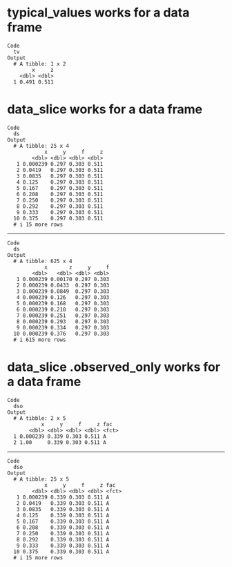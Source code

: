 # typical_values works for a data frame

    Code
      tv
    Output
      # A tibble: 1 x 2
            x     z
        <dbl> <dbl>
      1 0.491 0.511

# data_slice works for a data frame

    Code
      ds
    Output
      # A tibble: 25 x 4
                x     y     f     z
            <dbl> <dbl> <dbl> <dbl>
       1 0.000239 0.297 0.303 0.511
       2 0.0419   0.297 0.303 0.511
       3 0.0835   0.297 0.303 0.511
       4 0.125    0.297 0.303 0.511
       5 0.167    0.297 0.303 0.511
       6 0.208    0.297 0.303 0.511
       7 0.250    0.297 0.303 0.511
       8 0.292    0.297 0.303 0.511
       9 0.333    0.297 0.303 0.511
      10 0.375    0.297 0.303 0.511
      # i 15 more rows

---

    Code
      ds
    Output
      # A tibble: 625 x 4
                x       z     y     f
            <dbl>   <dbl> <dbl> <dbl>
       1 0.000239 0.00170 0.297 0.303
       2 0.000239 0.0433  0.297 0.303
       3 0.000239 0.0849  0.297 0.303
       4 0.000239 0.126   0.297 0.303
       5 0.000239 0.168   0.297 0.303
       6 0.000239 0.210   0.297 0.303
       7 0.000239 0.251   0.297 0.303
       8 0.000239 0.293   0.297 0.303
       9 0.000239 0.334   0.297 0.303
      10 0.000239 0.376   0.297 0.303
      # i 615 more rows

# data_slice .observed_only works for a data frame

    Code
      dso
    Output
      # A tibble: 2 x 5
               x     y     f     z fac  
           <dbl> <dbl> <dbl> <dbl> <fct>
      1 0.000239 0.339 0.303 0.511 A    
      2 1.00     0.339 0.303 0.511 A    

---

    Code
      dso
    Output
      # A tibble: 25 x 5
                x     y     f     z fac  
            <dbl> <dbl> <dbl> <dbl> <fct>
       1 0.000239 0.339 0.303 0.511 A    
       2 0.0419   0.339 0.303 0.511 A    
       3 0.0835   0.339 0.303 0.511 A    
       4 0.125    0.339 0.303 0.511 A    
       5 0.167    0.339 0.303 0.511 A    
       6 0.208    0.339 0.303 0.511 A    
       7 0.250    0.339 0.303 0.511 A    
       8 0.292    0.339 0.303 0.511 A    
       9 0.333    0.339 0.303 0.511 A    
      10 0.375    0.339 0.303 0.511 A    
      # i 15 more rows

